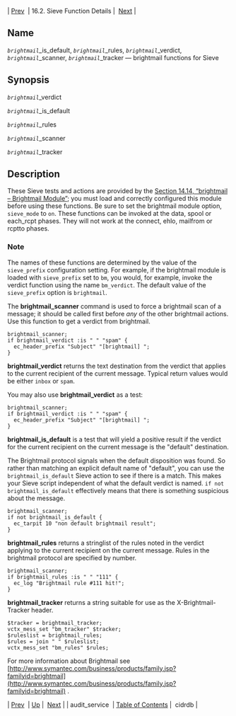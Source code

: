 | [Prev](sieve.ref.audit_service)  | 16.2. Sieve Function Details |  [Next](sieve.ref.cidrdb.php) |

<a name="sieve.ref.brightmail"></a>
## Name

*`brightmail`*_is_default, *`brightmail`*_rules, *`brightmail`*_verdict, *`brightmail`*_scanner, *`brightmail`*_tracker — brightmail functions for Sieve

## Synopsis

*`brightmail`*_verdict

*`brightmail`*_is_default

*`brightmail`*_rules

*`brightmail`*_scanner

*`brightmail`*_tracker

<a name="idp28782768"></a>
## Description

These Sieve tests and actions are provided by the [Section 14.14, “brightmail – Brightmail Module”](modules.brightmail "14.14. brightmail – Brightmail Module"); you must load and correctly configured this module before using these functions. Be sure to set the brightmail module option, `sieve_mode` to `on`. These functions can be invoked at the data, spool or each_rcpt phases. They will not work at the connect, ehlo, mailfrom or rcptto phases.

### Note

The names of these functions are determined by the value of the `sieve_prefix` configuration setting. For example, if the brightmail module is loaded with `sieve_prefix` set to `bm`, you would, for example, invoke the verdict function using the name `bm_verdict`. The default value of the `sieve_prefix` option is `brightmail`.

The **brightmail_scanner** command is used to force a brightmail scan of a message; it should be called first before *any* of the other brightmail actions. Use this function to get a verdict from brightmail.

```
brightmail_scanner;
if brightmail_verdict :is " " "spam" {
  ec_header_prefix "Subject" "[brightmail] ";
}
```

**brightmail_verdict** returns the text destination from the verdict that applies to the current recipient of the current message. Typical return values would be either `inbox` or `spam`.

You may also use **brightmail_verdict** as a test:

```
brightmail_scanner;
if brightmail_verdict :is " " "spam" {
  ec_header_prefix "Subject" "[brightmail] ";
}
```

**brightmail_is_default** is a test that will yield a positive result if the verdict for the current recipient on the current message is the "default" destination.

The Brightmail protocol signals when the default disposition was found. So rather than matching an explicit default name of "default", you can use the `brightmail_is_default` Sieve action to see if there is a match. This makes your Sieve script independent of what the default verdict is named. `if not brightmail_is_default` effectively means that there is something suspicious about the message.

```
brightmail_scanner;
if not brightmail_is_default {
  ec_tarpit 10 "non default brightmail result";
}
```

**brightmail_rules** returns a stringlist of the rules noted in the verdict applying to the current recipient on the current message. Rules in the brightmail protocol are specified by number.

```
brightmail_scanner;
if brightmail_rules :is " " "111" {
  ec_log "Brightmail rule #111 hit!";
}
```

**brightmail_tracker** returns a string suitable for use as the X-Brightmail-Tracker header.

```
$tracker = brightmail_tracker;
vctx_mess_set "bm_tracker" $tracker;
$ruleslist = brightmail_rules;
$rules = join " " $ruleslist;
vctx_mess_set "bm_rules" $rules;
```

For more information about Brightmail see [http://www.symantec.com/business/products/family.jsp?familyid=brightmail](http://www.symantec.com/business/products/family.jsp?familyid=brightmail) .

| [Prev](sieve.ref.audit_service)  | [Up](sieve.ref.files.php) |  [Next](sieve.ref.cidrdb.php) |
| audit_service  | [Table of Contents](index) |  cidrdb |

